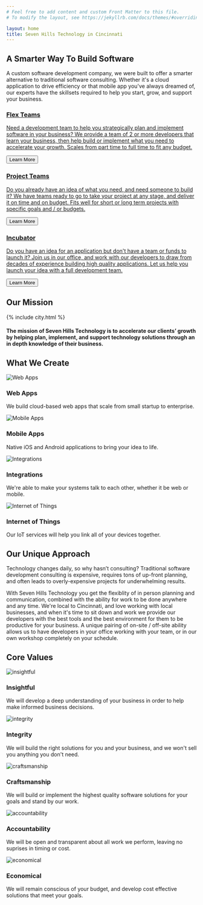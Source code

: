 ```yaml
---
# Feel free to add content and custom Front Matter to this file.
# To modify the layout, see https://jekyllrb.com/docs/themes/#overriding-theme-defaults

layout: home
title: Seven Hills Technology in Cincinnati
---
```


<section class="sh-intro">
    <div class="sh-tagline">
        <h2 class="sh-header-lines"><span>A Smarter Way To Build Software</span></h2>
    </div>
    <div class="sh-description">A custom software development company, we were built to offer a smarter alternative to traditional software consulting. Whether it's a cloud application to drive efficiency or that mobile app you've always dreamed of, our experts have the skillsets required to help you start, grow, and support your business.</div>
    <div class="sh-product-list">
        <a href="/flex-teams">
            <div class="sh-product sh-product-flex-teams">
                <div class="sh-product-image"></div>
                <h3>Flex Teams</h3>
                <p>Need a development team to help you strategically plan and implement software in your business? We provide a team of 2 or more developers that learn your business, then help build or implement what you need to accelerate your growth. Scales from part time to full time to fit any budget.</p>
                <button class="sh-button">Learn More</button>
            </div>
        </a>
        <a href="/project-teams">
        <div class="sh-product sh-product-project-teams">
            <div class="sh-product-image"></div>
            <h3>Project Teams</h3>
            <p>Do you already have an idea of what you need, and need someone to build it? We have teams ready to go to take your project at any stage, and deliver it on time and on budget. Fits well for short or long term projects with specific goals and / or budgets.</p>
            <button class="sh-button">Learn More</button>
        </div>
        </a>
        <a href="/incubator">
        <div class="sh-product sh-product-incubator">
            <div class="sh-product-image"></div>
            <h3>Incubator</h3>
            <p>Do you have an idea for an application but don't have a team or funds to launch it? Join us in our office, and work with our developers to draw from decades of experience building high quality applications. Let us help you launch your idea with a full development team.</p>
            <button class="sh-button">Learn More</button>
        </div>
        </a>
    </div>
</section>
<section class="sh-dark-band">
    <h2 id="mission-title" class="sh-fade-in">Our Mission</h2>
    <div class="sh-city-outline">
        {% include city.html %}
    </div>
    <!-- <img src="images/city.svg" alt="City outline" /> -->
    <h4 class="sh-fade-in">The mission of Seven Hills Technology is to accelerate our clients’ growth by helping plan, implement, and support technology solutions through an in depth knowledge of their business.</h4>
</section>
<section class="sh-light-band">
    <h2>What We Create</h2>
    <div class="sh-values">
        <div class="sh-value">
            <img src="/images/cloud.svg" alt="Web Apps" />
            <h3>Web Apps</h3>
            <p>We build cloud-based web apps that scale from small startup to enterprise.</p>
        </div>
        <div class="sh-value">
            <img src="/images/mobile.svg" alt="Mobile Apps" />
            <h3>Mobile Apps</h3>
            <p>Native iOS and Android applications to bring your idea to life.</p>
        </div>
        <div class="sh-value">
            <img src="/images/integration.svg" alt="Integrations" />
            <h3>Integrations</h3>
            <p>We're able to make your systems talk to each other, whether it be web or mobile.</p>
        </div>
        <div class="sh-value">
            <img src="/images/iot.svg" alt="Internet of Things" />
            <h3>Internet of Things</h3>
            <p>Our IoT services will help you link all of your devices together.</p>
        </div>
    </div>
</section>
<section class="sh-white-band">
    <h2>Our Unique Approach</h2>
    <p>
        Technology changes daily, so why hasn’t consulting? Traditional software development consulting is expensive, requires tons of up-front planning, and often leads to overly-expensive projects for underwhelming results.
    </p>
    <p>
        With Seven Hills Technology you get the flexiblity of in person planning and communication, combined with the ability for work to be done anywhere and any time.  We're local to Cincinnati, and love working with local businesses, and when it's time to sit down and work we provide our developers with the best tools and the best environment for them to be productive for your business. A unique pairing of on-site / off-site ability allows us to have developers in your office working with your team, or in our own workshop completely on your schedule.
    </p>
    <h2>Core Values</h2>
    <div class="sh-values">
        <div class="sh-value">
            <img src="/images/values-insightful.svg" alt="insightful" />
            <h3>Insightful</h3>
            <p>We will develop a deep understanding of your business in order to help make informed business decisions.</p>
        </div>
        <div class="sh-value">
            <img src="/images/values-integrity-bw.svg" alt="integrity" />
            <h3>Integrity</h3>
            <p>We will build the right solutions for you and your business, and we won't sell you anything you don't need.</p>
        </div>
        <div class="sh-value">
            <img src="/images/values-craftsmanship.svg" alt="craftsmanship" />
            <h3>Craftsmanship</h3>
            <p>We will build or implement the highest quality software solutions for your goals and stand by our work.</p>
        </div>
        <div class="sh-value">
            <img src="/images/values-accountability-bw.svg" alt="accountability" />
            <h3>Accountability</h3>
            <p>We will be open and transparent about all work we perform, leaving no suprises in timing or cost.</p>
        </div>
        <div class="sh-value">
            <img src="/images/values-economical.svg" alt="economical" />
            <h3>Economical</h3>
            <p>We will remain conscious of your budget, and develop cost effective solutions that meet your goals.</p>
        </div>
    </div>
</section>
<!-- <section class="sh-clients">Clients</section> -->